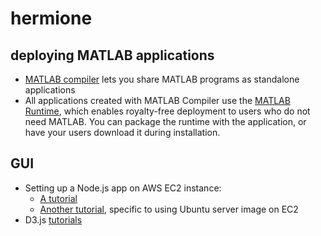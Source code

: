 # hermione

## deploying MATLAB applications

- [MATLAB compiler](http://www.mathworks.com/products/compiler/) lets you share MATLAB programs as standalone applications
- All applications created with MATLAB Compiler use the [MATLAB Runtime](http://www.mathworks.com/products/compiler/mcr/), which enables royalty-free deployment to users who do not need MATLAB. You can package the runtime with the application, or have your users download it during installation.

## GUI

- Setting up a Node.js app on AWS EC2 instance:
  - [A tutorial](http://iconof.com/blog/how-to-install-setup-node-js-on-amazon-aws-ec2-complete-guide/)
  - [Another tutorial](https://www.codefellows.org/blog/how-to-host-a-nodejs-app-on-an-ec2-ubuntu-server/), specific to using Ubuntu server image on EC2
- D3.js [tutorials](https://github.com/d3/d3/wiki/Tutorials)
